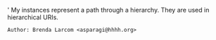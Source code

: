 '
	My instances represent a path through a hierarchy. They are used in hierarchical URIs.


	Author: Brenda Larcom <asparagi@hhhh.org>